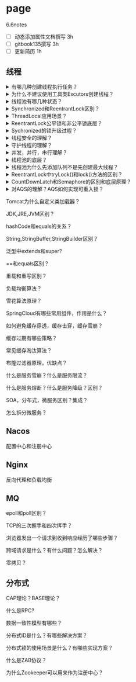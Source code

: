# page

6.6notes

* [ ] 动态添加属性文档撰写 3h
* [ ] gitbook135撰写 3h
* [ ] 更新简历 1h

## 线程

<details>

<summary>有哪几种创建线程执行任务？</summary>

```
// 继承Thread类，重写run方法
// 实现Runnable接口，实现run方法
// 实现Callable接口，实现call方法，传入FutureTask类，可以获取线程返回值
// 线程池创建

线程状态：
NEW 
RUNNABLE
BLOCKED
WAITING
TIMED_WAITING
TERMINATED
```

</details>

<details>

<summary>为什么不建议使用工具类Excutors创建线程？</summary>

<pre><code>Executors.newSingleThreadExecutor();
Executors.newFixedThreadPool();
<strong>Executors.newCachedThreadPool();
</strong><strong>参数是写死的,线程无限，队列无限,会造成OOM
</strong><strong>底层都是new ThreadPoolExecutor(int corePoolSize,
</strong>                              int maximumPoolSize,
                              long keepAliveTime,
                              TimeUnit unit,
                              BlockingQueue&#x3C;Runnable> workQueue,
                              ThreadFactory threadFactory,
                              RejectedExecutionHandler handler)构造
</code></pre>

</details>

<details>

<summary>线程池有哪几种状态？</summary>

```
// ThreadPoolExecutor线程池执行类
runState is stored in the high-order bits
private static final int RUNNING 正常运行 ;//既能接受新任务也能处理队列中的任务
private static final int SHUTDOWN  正在关闭状态;//调用shutdown方法
private static final int STOP 正常停止状态;//调用shutdownnow方法
private static final int TIDYING ;//
private static final int TERMINATED;//调用terminated()方法
```

</details>

<details>

<summary>Synchronized和ReentrantLock区别？</summary>

```
synchronized:
关键字，非公平锁，自动加锁与释放锁，锁的是对象，底层有锁升级过程

ReentrantLock：
类，公平锁与非公平锁，手动加锁与释放锁，state标识锁的状态，没有锁升级过程
```

</details>

<details>

<summary>ThreadLocal应用场景？</summary>

线程本地存储机制，将数据缓存在某个线程内部，该线程能在任意时刻任意方法获取缓存的数据。同一个线程内数据传递机制。

经典应用场景是连接管理，一个线程持有一个连接，连接对象可以在不同方法直接进行传递。线程之间不共享同一个连接。



<pre><code><strong>ThreadLocal local = new ThreadLocal();// 创建一个线程的本地变量
</strong><strong>local.set();
</strong><strong>local.get();
</strong><strong>
</strong><strong>public class Thread{
</strong>    ThreadLocal.ThreadLocalMap threadLocals = null;
<strong>}
</strong>
<strong>ThreadLocal底层由ThreadLocalMap实现。
</strong><strong>每个Thread对象都存在一个ThreadLocalMap
</strong><strong>Map的key为ThreadLocal对象，value为需要缓存的值
</strong><strong>若线程池中使用ThreadLocal会造成内存泄漏。因为ThreadLocal对象使用完，
</strong><strong>应该把设置的keyvalue回收。但线程池线程不会回收，而线程对象通过强引用指向Map
</strong><strong>map也通过强引用指向entry对象。线程不被回收，entry对象也不会回收，会出现内存泄
</strong><strong>解决办法：使用完threadlocal后手动调用remove方法，手动清除entry对象。
</strong><strong>
</strong></code></pre>

</details>

<details>

<summary>ReentrantLock公平锁和非公平锁底层？</summary>

底层实现使用AQS进行排队

区别在于线程使用lock方法加锁时。

</details>

<details>

<summary>Sychronized的锁升级过程？</summary>

偏向锁：在锁对象的对象头记录当前锁是哪个线程占用，记录线程ID.下次又来获取该锁可直接获取。

轻量级锁：由偏向锁升级，当一个线程获取该锁，这把锁是偏向锁。另一线程来竞争锁，偏向锁会升级为轻量级锁。轻量级锁通过自旋实现，不会阻塞线程。

重量级锁：如果自旋次数过多仍没有获取到锁，就会升级为重量级锁，重量级锁导致线程阻塞

自旋锁CAS

</details>





<details>

<summary>线程安全的理解？</summary>

一段代码在多个线程同时执行的情况下，是否得到正确的结果。

</details>

<details>

<summary>守护线程的理解？</summary>

用户线程和守护线程

普通线程运行完就会关闭。

守护线程是JVM的后台线程。其他普通线程全部关闭后，守护线程才会关闭。垃圾回收线程也是守护线程。

</details>

<details>

<summary>并发，并行，串行理解？</summary>

串行，一个任务执行完，才能执行下一个任务

并行，两个任务同时执行

并发，

</details>

<details>

<summary>线程池的底层？</summary>

底层是队列和线程实现



</details>



<details>

<summary>线程池为什么先添加队列不是先创建最大线程？</summary>



</details>

<details>

<summary>ReentrantLock中tryLock()和lock()方法的区别？</summary>



</details>

<details>

<summary>CountDownLatch和Semaphore的区别和底层原理？</summary>



</details>

<details>

<summary>对AQS的理解？AQS如何实现可重入锁？</summary>

AQS是java的线程同步的框架。

在AQS中，维护了一个信号量state和一个双向链表队列，其中，这个线程队列是用来给

线程排队的，state相当红绿灯，控制线程排队或放行。

在可重入锁场景下，state用来表示加锁的次数，0标识无锁。每加锁state加1，每释放锁，state减1

</details>





Tomcat为什么自定义类加载器？

JDK,JRE,JVM区别？

hashCode和equals的关系？

String,StringBuffer,StringBuilder区别？

泛型中extends和super?

\==和equals区别？

重载和重写区别？





负载均衡算法？

雪花算法原理？

SpringCloud有哪些常用组件，作用是什么？

如何避免缓存穿透，缓存击穿，缓存雪崩？

缓存过期有哪些策略？

常见缓存淘汰算法？

布隆过滤器原理，优缺点？

什么是服务雪崩？什么是服务限流？

什么是服务熔断？什么是服务降级？区别？

SOA，分布式，微服务区别？集成？

怎么拆分微服务？



## Nacos

配置中心和注册中心

## Nginx

反向代理和负载均衡



## MQ

epoll和poll区别？

TCP的三次握手和四次挥手？

浏览器发出一个请求到收到响应经历了哪些步骤？

跨域请求是什么？有什么问题？怎么解决？

零拷贝？



## 分布式

CAP理论？BASE理论？

什么是RPC?

数据一致性模型有哪些？

分布式ID是什么？有哪些解决方案？

分布式锁的使用场景是什么？有哪些实现方案？

什么是ZAB协议？

为什么Zookeeper可以用来作为注册中心？





















